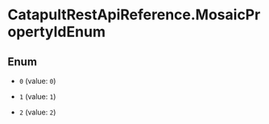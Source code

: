 # CatapultRestApiReference.MosaicPropertyIdEnum

## Enum


* `0` (value: `0`)

* `1` (value: `1`)

* `2` (value: `2`)


